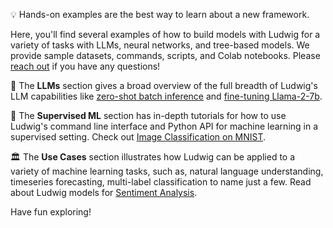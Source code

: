 💡 Hands-on examples are the best way to learn about a new framework.

Here, you'll find several examples of how to build models with Ludwig for a variety of tasks with LLMs, neural networks, and tree-based models. We provide sample datasets, commands, scripts, and Colab notebooks. Please [reach out](https://join.slack.com/t/ludwig-ai/shared_invite/zt-mrxo87w6-DlX5~73T2B4v_g6jj0pJcQ) if you have any questions!

💬 The **LLMs** section gives a broad overview of the full breadth of Ludwig's LLM capabilities like [zero-shot batch inference](/examples/llms/llm_zero_shot_text_generation/) and [fine-tuning Llama-2-7b](/examples/llms/llm_finetuning/).

🎯 The **Supervised ML** section has in-depth tutorials for how to use Ludwig's command line interface and Python API for machine learning in a supervised setting. Check out [Image Classification on MNIST](/examples/mnist/).

🏛️ The **Use Cases** section illustrates how Ludwig can be applied to a variety of machine learning tasks, such as, natural language understanding, timeseries forecasting, multi-label classification to name just a few. Read about Ludwig models for [Sentiment Analysis](/examples/sentiment_analysis/).

Have fun exploring!
